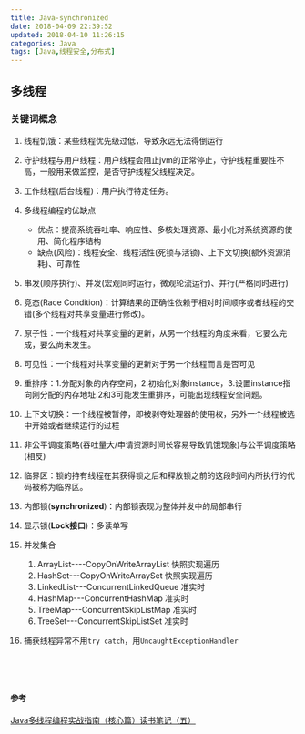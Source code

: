 ```yaml
---
title: Java-synchronized
date: 2018-04-09 22:39:52
updated: 2018-04-10 11:26:15
categories: Java
tags: [Java,线程安全,分布式]
---
```


## 多线程

### 关键词概念

1. 线程饥饿：某些线程优先级过低，导致永远无法得倒运行

2. 守护线程与用户线程：用户线程会阻止jvm的正常停止，守护线程重要性不高，一般用来做监控，是否守护线程父线程决定。

3. 工作线程(后台线程)：用户执行特定任务。

4. 多线程编程的优缺点

   * 优点：提高系统吞吐率、响应性、多核处理资源、最小化对系统资源的使用、简化程序结构
   * 缺点(风险)：线程安全、线程活性(死锁与活锁)、上下文切换(额外资源消耗)、可靠性

5. 串发(顺序执行)、并发(宏观同时运行，微观轮流运行)、并行(严格同时进行)

6. 竞态(Race Condition)：计算结果的正确性依赖于相对时间顺序或者线程的交错(多个线程对共享变量进行修改)。

7. 原子性：一个线程对共享变量的更新，从另一个线程的角度来看，它要么完成，要么尚未发生。

8. 可见性：一个线程对共享变量的更新对于另一个线程而言是否可见

9. 重排序：1.分配对象的内存空间，2.初始化对象instance，3.设置instance指向刚分配的内存地址.2和3可能发生重排序，可能出现线程安全问题。

10. 上下文切换：一个线程被暂停，即被剥夺处理器的使用权，另外一个线程被选中开始或者继续运行的过程

11. 非公平调度策略(吞吐量大/申请资源时间长容易导致饥饿现象)与公平调度策略(相反)

12. 临界区：锁的持有线程在其获得锁之后和释放锁之前的这段时间内所执行的代码被称为临界区。

13. 内部锁(**synchronized**)：内部锁表现为整体并发中的局部串行

14. 显示锁(**Lock接口**)：多读单写

15. 并发集合

    1. ArrayList----CopyOnWriteArrayList     快照实现遍历
    2. HashSet---CopyOnWriteArraySet        快照实现遍历
    3. LinkedList---ConcurrentLinkedQueue    准实时
    4. HashMap---ConcurrentHashMap       准实时
    5. TreeMap---ConcurrentSkipListMap     准实时
    6. TreeSet---ConcurrentSkipListSet          准实时

16. 捕获线程异常不用`try catch`，用`UncaughtExceptionHandler`

    ​

    ​







#### 参考

[Java多线程编程实战指南（核心篇）读书笔记（五）](https://blog.csdn.net/qq_25827845/article/details/76730459)